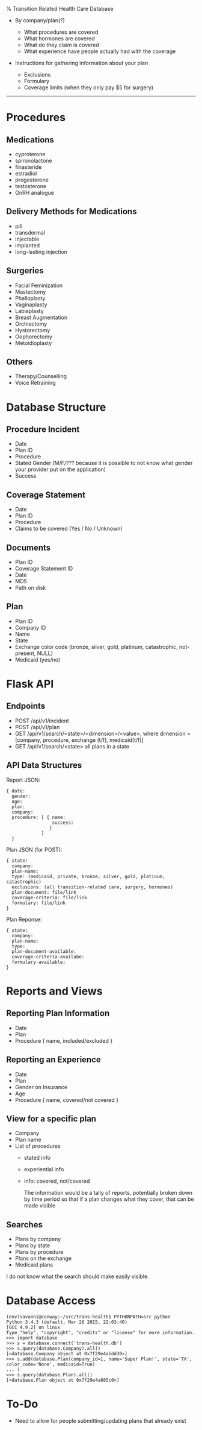 % Transition Related Health Care Database

*   By company/plan(?)
    *   What procedures are covered
    *   What hormones are covered
    *   What do they claim is covered
    *   What experience have people actually had with the coverage

*   Instructions for gathering information about your plan
    *   Exclusions
    *   Formulary
    *   Coverage limits (when they only pay $5 for surgery)


----

Procedures
==========

Medications
-----------
*   cyproterone
*   spironolactone
*   finasteride
*   estradiol
*   progesterone
*   testosterone
*   GnRH analogue

Delivery Methods for Medications
--------------------------------
*   pill
*   transdermal
*   injectable
*   implanted
*   long-lasting injection

Surgeries
---------
*   Facial Feminization
*   Mastectomy
*   Phalloplasty
*   Vaginaplasty
*   Labiaplasty
*   Breast Augmentation
*   Orchiectomy
*   Hystorectomy
*   Oophorectomy
*   Metoidioplasty

Others
------
*   Therapy/Counselling
*   Voice Retraining

Database Structure
==================

Procedure Incident
------------------
*   Date
*   Plan ID
*   Procedure
*   Stated Gender (M/F/??? because it is possible to not know what gender your provider put on the application)
*   Success

Coverage Statement
------------------
*   Date
*   Plan ID
*   Procedure
*   Claims to be covered (Yes / No / Unknown)

Documents
---------
*   Plan ID
*   Coverage Statement ID
*   Date
*   MD5
*   Path on disk

Plan
----
*   Plan ID
*   Company ID
*   Name
*   State
*   Exchange color code (bronze, silver, gold, platinum, catastrophic, not-present, NULL)
*   Medicaid (yes/no)

Flask API
=========

Endpoints
---------
*   POST /api/v1/incident
*   POST /api/v1/plan
*   GET /api/v1/search/\<state\>/\<dimension\>/\<value\>, where dimension = [company, procedure, exchange (t/f), medicaid(t/f)]
*   GET /api/v1/search/\<state\> all plans in a state

API Data Structures
-------------------
Report JSON:

    { date:
      gender:
      age:
      plan:
      company:
      procedure: [ { name:
                     success:
                    }
                 ]
      }

Plan JSON (for POST):

    { state:
      company:
      plan-name:
      type: (medicaid, private, bronze, silver, gold, platinum, catastrophic)
      exclusions: (all transition-related care, surgery, hormones)
      plan-document: file/link
      coverage-criteria: file/link
      formulary: file/link
    }

Plan Reponse:
    
    { state:
      company:
      plan-name:
      type:
      plan-document-available:
      coverage-criteria-availabe:
      formulary-available:
    }

Reports and Views
=================
Reporting Plan Information
--------------------------
*   Date
*   Plan
*   Procedure { name, included/excluded }

Reporting an Experience
-----------------------
*   Date
*   Plan
*   Gender on Insurance
*   Age
*   Procedure { name, covered/not covered }

View for a specific plan
------------------------
*   Company
*   Plan name
*   List of procedures
    *   stated info
    *   experiential info
    *   info: covered, not/covered

        The information would be a tally of reports, potentially broken down by time period so that if a plan changes what they cover, that can be made visible

Searches
--------
*   Plans by company
*   Plans by state
*   Plans by procedure
*   Plans on the exchange
*   Medicaid plans

I do not know what the search should make easily visible.


Database Access
===============

    (env)savanni@conway:~/src/trans-health$ PYTHONPATH=src python
    Python 3.4.3 (default, Mar 26 2015, 22:03:40)
    [GCC 4.9.2] on linux
    Type "help", "copyright", "credits" or "license" for more information.
    >>> import database
    >>> s = database.connect('trans-health.db')
    >>> s.query(database.Company).all()
    [<database.Company object at 0x7f29e4a5dd30>]
    >>> s.add(database.Plan(company_id=1, name='Super Plan!', state='TX', color_code='None', medicaid=True)
    ... )
    >>> s.query(database.Plan).all()
    [<database.Plan object at 0x7f29e4a885c0>]

To-Do
=====
*   Need to allow for people submitting/updating plans that already exist

